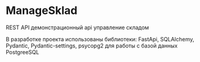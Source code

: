 # ManageSklad
 REST API демонстрационный api управление складом

 В разработке проекта использованы библиотеки: FastApi, SQLAlchemy, Pydantic, Pydantic-settings, psycopg2 для работы с базой данных PostgreeSQL
